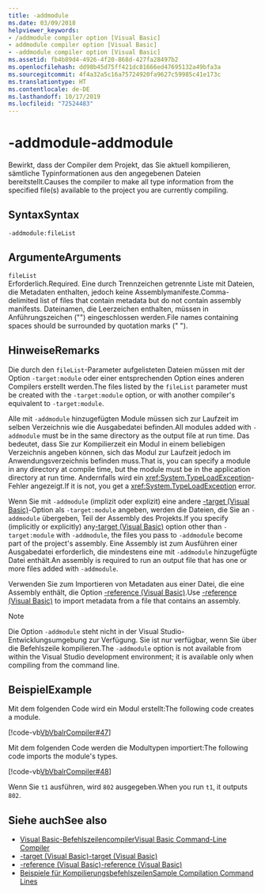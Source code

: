```yaml
---
title: -addmodule
ms.date: 03/09/2018
helpviewer_keywords:
- /addmodule compiler option [Visual Basic]
- addmodule compiler option [Visual Basic]
- -addmodule compiler option [Visual Basic]
ms.assetid: fb4b89d4-4926-4f20-868d-427fa28497b2
ms.openlocfilehash: dd98b45d75ff421dc81666ed47695132a49bfa3a
ms.sourcegitcommit: 4f4a32a5c16a75724920fa9627c59985c41e173c
ms.translationtype: HT
ms.contentlocale: de-DE
ms.lasthandoff: 10/17/2019
ms.locfileid: "72524483"
---
```

# <a name="-addmodule"></a><span data-ttu-id="69b75-102">-addmodule</span><span class="sxs-lookup"><span data-stu-id="69b75-102">-addmodule</span></span>
<span data-ttu-id="69b75-103">Bewirkt, dass der Compiler dem Projekt, das Sie aktuell kompilieren, sämtliche Typinformationen aus den angegebenen Dateien bereitstellt.</span><span class="sxs-lookup"><span data-stu-id="69b75-103">Causes the compiler to make all type information from the specified file(s) available to the project you are currently compiling.</span></span>  
  
## <a name="syntax"></a><span data-ttu-id="69b75-104">Syntax</span><span class="sxs-lookup"><span data-stu-id="69b75-104">Syntax</span></span>  
  
```console  
-addmodule:fileList  
```  
  
## <a name="arguments"></a><span data-ttu-id="69b75-105">Argumente</span><span class="sxs-lookup"><span data-stu-id="69b75-105">Arguments</span></span>  
 `fileList`  
 <span data-ttu-id="69b75-106">Erforderlich.</span><span class="sxs-lookup"><span data-stu-id="69b75-106">Required.</span></span> <span data-ttu-id="69b75-107">Eine durch Trennzeichen getrennte Liste mit Dateien, die Metadaten enthalten, jedoch keine Assemblymanifeste.</span><span class="sxs-lookup"><span data-stu-id="69b75-107">Comma-delimited list of files that contain metadata but do not contain assembly manifests.</span></span> <span data-ttu-id="69b75-108">Dateinamen, die Leerzeichen enthalten, müssen in Anführungszeichen ("") eingeschlossen werden.</span><span class="sxs-lookup"><span data-stu-id="69b75-108">File names containing spaces should be surrounded by quotation marks (" ").</span></span>  
  
## <a name="remarks"></a><span data-ttu-id="69b75-109">Hinweise</span><span class="sxs-lookup"><span data-stu-id="69b75-109">Remarks</span></span>  
 <span data-ttu-id="69b75-110">Die durch den `fileList`-Parameter aufgelisteten Dateien müssen mit der Option `-target:module` oder einer entsprechenden Option eines anderen Compilers erstellt werden.</span><span class="sxs-lookup"><span data-stu-id="69b75-110">The files listed by the `fileList` parameter must be created with the `-target:module` option, or with another compiler's equivalent to `-target:module`.</span></span>  
  
 <span data-ttu-id="69b75-111">Alle mit `-addmodule` hinzugefügten Module müssen sich zur Laufzeit im selben Verzeichnis wie die Ausgabedatei befinden.</span><span class="sxs-lookup"><span data-stu-id="69b75-111">All modules added with `-addmodule` must be in the same directory as the output file at run time.</span></span> <span data-ttu-id="69b75-112">Das bedeutet, dass Sie zur Kompilierzeit ein Modul in einem beliebigen Verzeichnis angeben können, sich das Modul zur Laufzeit jedoch im Anwendungsverzeichnis befinden muss.</span><span class="sxs-lookup"><span data-stu-id="69b75-112">That is, you can specify a module in any directory at compile time, but the module must be in the application directory at run time.</span></span> <span data-ttu-id="69b75-113">Andernfalls wird ein <xref:System.TypeLoadException>-Fehler angezeigt.</span><span class="sxs-lookup"><span data-stu-id="69b75-113">If it is not, you get a <xref:System.TypeLoadException> error.</span></span>  
  
 <span data-ttu-id="69b75-114">Wenn Sie mit `-addmodule` (implizit oder explizit) eine andere [-target (Visual Basic)](../../../visual-basic/reference/command-line-compiler/target.md)-Option als `-target:module` angeben, werden die Dateien, die Sie an `-addmodule` übergeben, Teil der Assembly des Projekts.</span><span class="sxs-lookup"><span data-stu-id="69b75-114">If you specify (implicitly or explicitly) any[-target (Visual Basic)](../../../visual-basic/reference/command-line-compiler/target.md) option other than `-target:module` with `-addmodule`, the files you pass to `-addmodule` become part of the project's assembly.</span></span> <span data-ttu-id="69b75-115">Eine Assembly ist zum Ausführen einer Ausgabedatei erforderlich, die mindestens eine mit `-addmodule` hinzugefügte Datei enthält.</span><span class="sxs-lookup"><span data-stu-id="69b75-115">An assembly is required to run an output file that has one or more files added with `-addmodule`.</span></span>  
  
 <span data-ttu-id="69b75-116">Verwenden Sie zum Importieren von Metadaten aus einer Datei, die eine Assembly enthält, die Option [-reference (Visual Basic)](../../../visual-basic/reference/command-line-compiler/reference.md).</span><span class="sxs-lookup"><span data-stu-id="69b75-116">Use [-reference (Visual Basic)](../../../visual-basic/reference/command-line-compiler/reference.md) to import metadata from a file that contains an assembly.</span></span>  
  
> [!NOTE]
> <span data-ttu-id="69b75-117">Die Option `-addmodule` steht nicht in der Visual Studio-Entwicklungsumgebung zur Verfügung. Sie ist nur verfügbar, wenn Sie über die Befehlszeile kompilieren.</span><span class="sxs-lookup"><span data-stu-id="69b75-117">The `-addmodule` option is not available from within the Visual Studio development environment; it is available only when compiling from the command line.</span></span>  
  
## <a name="example"></a><span data-ttu-id="69b75-118">Beispiel</span><span class="sxs-lookup"><span data-stu-id="69b75-118">Example</span></span>  
 <span data-ttu-id="69b75-119">Mit dem folgenden Code wird ein Modul erstellt:</span><span class="sxs-lookup"><span data-stu-id="69b75-119">The following code creates a module.</span></span>  
  
 [!code-vb[VbVbalrCompiler#47](~/samples/snippets/visualbasic/VS_Snippets_VBCSharp/VbVbalrCompiler/VB/OptionStrictOff.vb#47)]  
  
 <span data-ttu-id="69b75-120">Mit dem folgenden Code werden die Modultypen importiert:</span><span class="sxs-lookup"><span data-stu-id="69b75-120">The following code imports the module's types.</span></span>  
  
 [!code-vb[VbVbalrCompiler#48](~/samples/snippets/visualbasic/VS_Snippets_VBCSharp/VbVbalrCompiler/VB/OptionStrictOff.vb#48)]  
  
 <span data-ttu-id="69b75-121">Wenn Sie `t1` ausführen, wird `802` ausgegeben.</span><span class="sxs-lookup"><span data-stu-id="69b75-121">When you run `t1`, it outputs `802`.</span></span>  
  
## <a name="see-also"></a><span data-ttu-id="69b75-122">Siehe auch</span><span class="sxs-lookup"><span data-stu-id="69b75-122">See also</span></span>

- [<span data-ttu-id="69b75-123">Visual Basic-Befehlszeilencompiler</span><span class="sxs-lookup"><span data-stu-id="69b75-123">Visual Basic Command-Line Compiler</span></span>](../../../visual-basic/reference/command-line-compiler/index.md)
- [<span data-ttu-id="69b75-124">-target (Visual Basic)</span><span class="sxs-lookup"><span data-stu-id="69b75-124">-target (Visual Basic)</span></span>](../../../visual-basic/reference/command-line-compiler/target.md)
- [<span data-ttu-id="69b75-125">-reference (Visual Basic)</span><span class="sxs-lookup"><span data-stu-id="69b75-125">-reference (Visual Basic)</span></span>](../../../visual-basic/reference/command-line-compiler/reference.md)
- [<span data-ttu-id="69b75-126">Beispiele für Kompilierungsbefehlszeilen</span><span class="sxs-lookup"><span data-stu-id="69b75-126">Sample Compilation Command Lines</span></span>](../../../visual-basic/reference/command-line-compiler/sample-compilation-command-lines.md)

